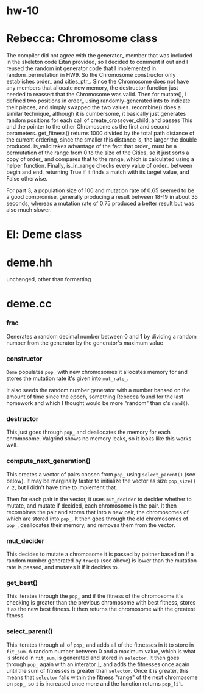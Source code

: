 # hw-10

Rebecca: Chromosome class
==============

The compiler did not agree with the generator_ member that was included in the skeleton code Eitan provided, so I decided to comment it out and I reused the random int generator code that I implemented in random_permutation in HW9. So the Chromosome constructor only establishes order_ and cities_ptr_. Since the Chromosome does not have any members that allocate new memory, the destructor function just needed to reassert that the Chromosome was valid. Then for mutate(), I defined two positions in order_ using randomly-generated ints to indicate their places, and simply swapped the two values. recombine() does a similar technique, although it is cumbersome, it basically just generates random positions for each call of create_crossover_child, and passes This and the pointer to the other Chromosome as the first and second parameters. get_fitness() returns 1000 divided by the total path distance of the current ordering, since the smaller this distance is, the larger the double produced. is_valid takes advantage of the fact that order_ must be a permutation of the range from 0 to the size of the Cities, so it just sorts a copy of order_ and compares that to the range, which is calculated using a helper function. Finally, is_in_range checks every value of order_ between begin and end, returning True if it finds a match with its target value, and False otherwise.

For part 3, a population size of 100 and mutation rate of 0.65 seemed to be a good compromise, generally producing a result between 18-19 in about 35 seconds, whereas a mutation rate of 0.75 produced a better result but was also much slower.

El: Deme class
==============

# deme.hh

unchanged, other than formatting

# deme.cc

### frac
Generates a random decimal number between 0 and 1 by dividing a random number from the generator by the generator's maximum value

### constructor

`Deme` populates `pop_` with new chromosomes it allocates memory for and stores the mutation rate it's given into `mut_rate_`.

It also seeds the random number generator with a number bansed on the amount of time since the epoch, something Rebecca found for the last homework and which I thought would be more "random" than c's `rand()`.

### destructor

This just goes through `pop_` and deallocates the memory for each chromosome. Valgrind shows no memory leaks, so it looks like this works well.

### compute_next_generation()

This creates a vector of pairs chosen from `pop_` using `select_parent()` (see below). It may be marginally faster to initialize the vector as size `pop_size() / 2`, but I didn't have time to implement that.

Then for each pair in the vector, it uses `mut_decider` to decider whether to mutate, and mutate if decided, each chromosome in the pair. It then recombines the pair and stores that into a new pair, the chromosomes of which are stored into `pop_`. It then goes through the old chromosomes of `pop_`, deallocates their memory, and removes them from the vector.

### mut_decider

This decides to mutate a chromosome it is passed by poitner based on if a random number generated by `frac()` (see above) is lower than the mutation rate is passed, and mutates it if it decides to.

### get_best()

This iterates through the `pop_` and if the fitness of the chromosome it's checking is greater than the previous chromosome with best fitness, stores it as the new best fitness. It then returns the chromosome with the greatest fitness.

### select_parent()

This iterates through all of `pop_` and adds all of the fitnesses in it to store in `fit_sum`. A random number between 0 and a maximum value, which is what is stored in `fit_sum`, is generated and stored in `selector`. It then goes through `pop_` again with an interator `i`, and adds the fitnesses once again until the sum of fitnesses is greater than `selector`. Once it is greater, this means that `selector` falls within the fitness "range" of the next chromosome on `pop_`, so `i` is increased once more and the function returns `pop_[i]`.